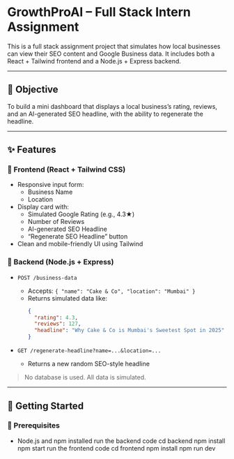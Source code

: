 # GrowthProAI – Full Stack Intern Assignment

This is a full stack assignment project that simulates how local businesses can view their SEO content and Google Business data. It includes both a React + Tailwind frontend and a Node.js + Express backend.

---

## 🧠 Objective

To build a mini dashboard that displays a local business’s rating, reviews, and an AI-generated SEO headline, with the ability to regenerate the headline.

---

## ✨ Features

### 🔹 Frontend (React + Tailwind CSS)

- Responsive input form:
  - Business Name
  - Location
- Display card with:
  - Simulated Google Rating (e.g., 4.3★)
  - Number of Reviews
  - AI-generated SEO Headline
  - “Regenerate SEO Headline” button
- Clean and mobile-friendly UI using Tailwind

### 🔹 Backend (Node.js + Express)

- `POST /business-data`
  - Accepts: `{ "name": "Cake & Co", "location": "Mumbai" }`
  - Returns simulated data like:
    ```json
    {
      "rating": 4.3,
      "reviews": 127,
      "headline": "Why Cake & Co is Mumbai's Sweetest Spot in 2025"
    }
    ```

- `GET /regenerate-headline?name=...&location=...`
  - Returns a new random SEO-style headline

> No database is used. All data is simulated.

---

## 🚀 Getting Started

### 🔧 Prerequisites

- Node.js and npm installed
run the backend code
cd backend
npm install
npm start
run the frontend code
cd frontend
npm install
npm run dev
